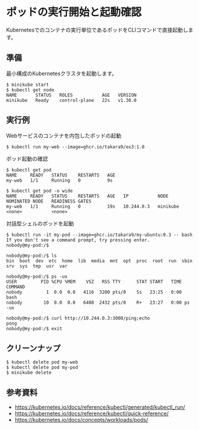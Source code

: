 # ポッドの実行開始と起動確認
Kubernetesでのコンテナの実行単位であるポッドをCLIコマンドで直接起動します。


## 準備
最小構成のKubernetesクラスタを起動します。
```
$ minikube start
$ kubectl get node
NAME       STATUS   ROLES           AGE   VERSION
minikube   Ready    control-plane   22s   v1.30.0
```


## 実行例

Webサービスのコンテナを内包したポッドの起動
```
$ kubectl run my-web --image=ghcr.io/takara9/ex3:1.0
```

ポッド起動の確認
```
$ kubectl get pod
NAME     READY   STATUS    RESTARTS   AGE
my-web   1/1     Running   0          9s

$ kubectl get pod -o wide
NAME     READY   STATUS    RESTARTS   AGE   IP           NODE       NOMINATED NODE   READINESS GATES
my-web   1/1     Running   0          19s   10.244.0.3   minikube   <none>           <none>
```


対話型シェルのポッドを起動
```
$ kubectl run -it my-pod --image=ghcr.io/takara9/my-ubuntu:0.3 -- bash
If you don't see a command prompt, try pressing enter.
nobody@my-pod:/$ 

nobody@my-pod:/$ ls
bin  boot  dev  etc  home  lib  media  mnt  opt  proc  root  run  sbin  srv  sys  tmp  usr  var

nobody@my-pod:/$ ps -ux
USER         PID %CPU %MEM    VSZ   RSS TTY      STAT START   TIME COMMAND
nobody         1  0.0  0.0   4116  3200 pts/0    Ss   23:25   0:00 bash
nobody        10  0.0  0.0   6408  2432 pts/0    R+   23:27   0:00 ps -ux

nobody@my-pod:/$ curl http://10.244.0.3:3000/ping;echo
pong
nobody@my-pod:/$ exit
```


## クリーンナップ
```
$ kubectl delete pod my-web
$ kubectl delete pod my-pod
$ minikube delete
```


## 参考資料
- https://kubernetes.io/docs/reference/kubectl/generated/kubectl_run/
- https://kubernetes.io/docs/reference/kubectl/quick-reference/
- https://kubernetes.io/docs/concepts/workloads/pods/

